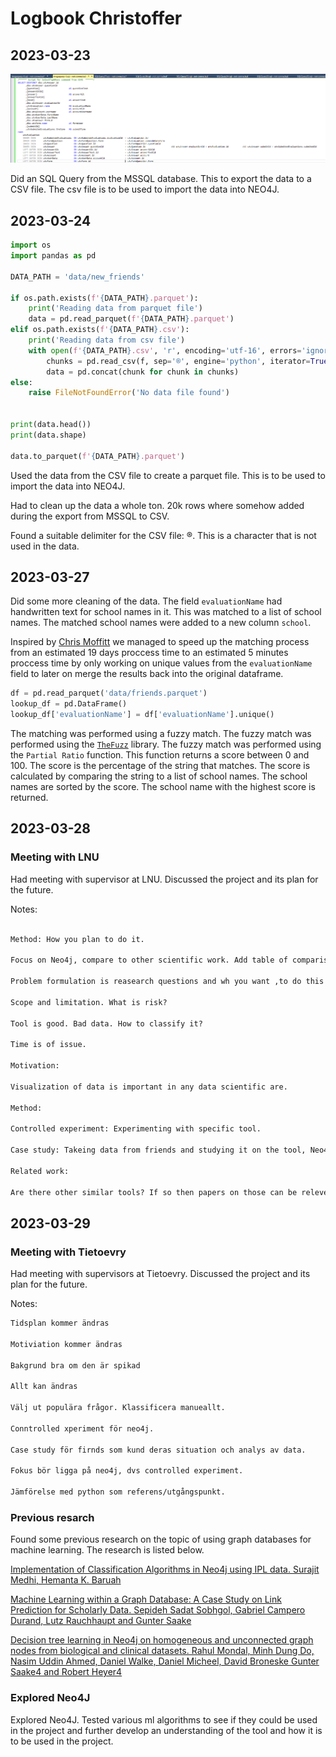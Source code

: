 # Logbook Christoffer

## 2023-03-23

![SQL Query](img/2023-03-23-christoffer.png)

Did an SQL Query from the MSSQL database. This to export the data to a CSV file. The csv file is to be used to import the data into NEO4J.

## 2023-03-24

```python
import os
import pandas as pd

DATA_PATH = 'data/new_friends'

if os.path.exists(f'{DATA_PATH}.parquet'):
    print('Reading data from parquet file')
    data = pd.read_parquet(f'{DATA_PATH}.parquet')
elif os.path.exists(f'{DATA_PATH}.csv'):
    print('Reading data from csv file')
    with open(f'{DATA_PATH}.csv', 'r', encoding='utf-16', errors='ignore') as f:
        chunks = pd.read_csv(f, sep='®', engine='python', iterator=True, chunksize=1000000)
        data = pd.concat(chunk for chunk in chunks)
else:
    raise FileNotFoundError('No data file found')


print(data.head())
print(data.shape)

data.to_parquet(f'{DATA_PATH}.parquet')
```

Used the data from the CSV file to create a parquet file. This is to be used to import the data into NEO4J.

Had to clean up the data a whole ton. 20k rows where somehow added during the export from MSSQL to CSV.

Found a suitable delimiter for the CSV file: ®. This is a character that is not used in the data.

## 2023-03-27

Did some more cleaning of the data. The field `evaluationName` had handwritten text for school names in it. This was matched to a list of school names. The matched school names were added to a new column `school`.

Inspired by [Chris Moffitt](https://pbpython.com/text-cleaning.html) we managed to speed up the matching process from an estimated 19 days proccess time to an estimated 5 minutes proccess time by only working on unique values from the `evaluationName` field to later on merge the results back into the original dataframe.

```python
df = pd.read_parquet('data/friends.parquet')
lookup_df = pd.DataFrame()
lookup_df['evaluationName'] = df['evaluationName'].unique()
```

The matching was performed using a fuzzy match. The fuzzy match was performed using the [`TheFuzz`](https://github.com/seatgeek/thefuzz) library. The fuzzy match was performed using the `Partial Ratio` function. This function returns a score between 0 and 100. The score is the percentage of the string that matches. The score is calculated by comparing the string to a list of school names. The school names are sorted by the score. The school name with the highest score is returned.

## 2023-03-28

### Meeting with LNU

Had meeting with supervisor at LNU. Discussed the project and its plan for the future. 

Notes:

```markdown

Method: How you plan to do it.

Focus on Neo4j, compare to other scientific work. Add table of comparison.

Problem formulation is reasearch questions and wh you want ,to do this work. Maybe motitivation, and examlpe on how this tool can help research. E.g. anti-bullying.

Scope and limitation. What is risk?

Tool is good. Bad data. How to classify it?

Time is of issue.

Motivation:

Visualization of data is important in any data scientific are.

Method:

Controlled experiment: Experimenting with specific tool.

Case study: Takeing data from friends and studying it on the tool, Neo4j.

Related work:

Are there other similar tools? If so then papers on those can be releveant. Else do works on Neo4j.
```

## 2023-03-29

### Meeting with Tietoevry

Had meeting with supervisors at Tietoevry. Discussed the project and its plan for the future.

Notes:

```markdown
Tidsplan kommer ändras

Motiviation kommer ändras

Bakgrund bra om den är spikad

Allt kan ändras

Välj ut populära frågor. Klassificera manueallt.

Conntrolled xperiment för neo4j. 

Case study för firnds som kund deras situation och analys av data. 

Fokus bör ligga på neo4j, dvs controlled experiment.

Jämförelse med python som referens/utgångspunkt.
```

### Previous resarch

Found some previous research on the topic of using graph databases for machine learning. The research is listed below.

[Implementation of Classification Algorithms in Neo4j using IPL data. Surajit Medhi, Hemanta K. Baruah](http://www.ijecs.in/index.php/ijecs/article/view/4635/4013)

[Machine Learning within a Graph Database: A Case Study on Link
Prediction for Scholarly Data.
Sepideh Sadat Sobhgol, Gabriel Campero Durand, Lutz Rauchhaupt
and Gunter Saake](https://www.scitepress.org/Papers/2021/103819/103819.pdf)

[Decision tree learning in Neo4j
on homogeneous and unconnected graph
nodes from biological and clinical datasets.
Rahul Mondal, Minh Dung Do, Nasim Uddin Ahmed, Daniel Walke, Daniel Micheel, David Broneske
Gunter Saake4 and Robert Heyer4](https://bmcmedinformdecismak.biomedcentral.com/counter/pdf/10.1186/s12911-023-02112-8.pdf)

### Explored Neo4J

Explored Neo4J. Tested various ml algorithms to see if they could be used in the project and further develop an understanding of the tool and how it is to be used in the project.
